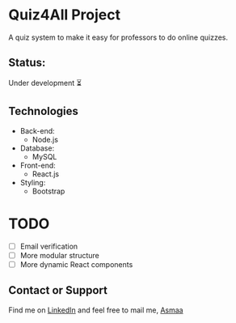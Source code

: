 # Quiz4All Project
A quiz system to make it easy for professors to do online quizzes.

## Status:
Under development :hourglass_flowing_sand:

## Technologies
* Back-end:
   * Node.js
* Database:
   * MySQL
* Front-end:
   * React.js
* Styling:
   * Bootstrap

# TODO
- [ ] Email verification
- [ ] More modular structure
- [ ] More dynamic React components

## Contact or Support
Find me on [LinkedIn](https://www.linkedin.com/in/asmaa-mirkhan/) and feel free to mail me, [Asmaa](mailto:asmaamirkhan.am@gmail.com)


